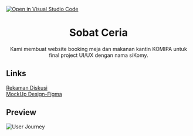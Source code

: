 [![Open in Visual Studio Code](https://classroom.github.com/assets/open-in-vscode-c66648af7eb3fe8bc4f294546bfd86ef473780cde1dea487d3c4ff354943c9ae.svg)](https://classroom.github.com/online_ide?assignment_repo_id=8334709&assignment_repo_type=AssignmentRepo)
<h1 align="center">Sobat Ceria</h1>
<p align="center">Kami membuat website booking meja dan makanan kantin KOMIPA untuk final project UI/UX dengan nama siKomy.</p>

## Links
[Rekaman Diskusi](https://drive.google.com/file/d/1Zoy42ZKTH0fEP31JrpW-Sl9yBokNf9lU/view?usp=sharing)<br />
[MockUp Design-Figma](https://www.figma.com/file/8KDrX8U6OUjQ02cf39sIRQ/UI%2FUX?node-id=181%3A167&t=CAlRO5ySbQfMCWL3-1)<br />

## Preview
![User Journey](/User%20Journey%20(3).png "User Journey")
